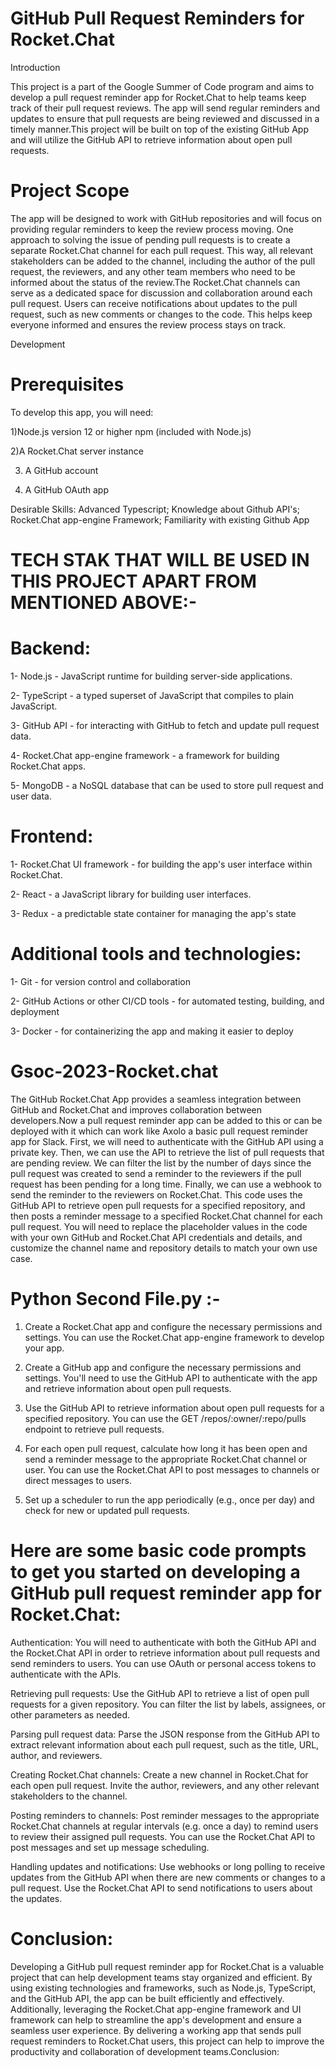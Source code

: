 # GitHub Pull Request Reminders for Rocket.Chat
Introduction

This project is a part of the Google Summer of Code program and aims to develop a pull request reminder app for Rocket.Chat to help teams keep track of their pull request reviews. The app will send regular reminders and updates to ensure that pull requests are being reviewed and discussed in a timely manner.This project will be built on top of the existing GitHub App and will utilize the GitHub API to retrieve information about open pull requests.

# Project Scope
The app will be designed to work with GitHub repositories and will focus on providing regular reminders to keep the review process moving. One approach to solving the issue of pending pull requests is to create a separate Rocket.Chat channel for each pull request. This way, all relevant stakeholders can be added to the channel, including the author of the pull request, the reviewers, and any other team members who need to be informed about the status of the review.The Rocket.Chat channels can serve as a dedicated space for discussion and collaboration around each pull request. Users can receive notifications about updates to the pull request, such as new comments or changes to the code. This helps keep everyone informed and ensures the review process stays on track.

Development
# Prerequisites
To develop this app, you will need:

 1)Node.js version 12 or higher npm (included with Node.js)
 
2)A Rocket.Chat server instance

3) A GitHub account

4) A GitHub OAuth app

Desirable Skills: Advanced Typescript; Knowledge about Github API's; Rocket.Chat app-engine Framework; Familiarity with existing Github App

# TECH STAK THAT WILL BE USED IN THIS PROJECT APART FROM MENTIONED ABOVE:-
# Backend:

1- Node.js - JavaScript runtime for building server-side applications.

2- TypeScript - a typed superset of JavaScript that compiles to plain JavaScript.

3- GitHub API - for interacting with GitHub to fetch and update pull request data.

4- Rocket.Chat app-engine framework - a framework for building Rocket.Chat apps.

5- MongoDB - a NoSQL database that can be used to store pull request and user data.

# Frontend:

1- Rocket.Chat UI framework - for building the app's user interface within Rocket.Chat.

2- React - a JavaScript library for building user interfaces.

3- Redux - a predictable state container for managing the app's state

# Additional tools and technologies:

1- Git - for version control and collaboration

2- GitHub Actions or other CI/CD tools - for automated testing, building, and deployment

3- Docker - for containerizing the app and making it easier to deploy



# Gsoc-2023-Rocket.chat
The GitHub Rocket.Chat App provides a seamless integration between GitHub and Rocket.Chat and improves collaboration between developers.Now a pull request reminder app can be added to this or can be deployed with it which can work like Axolo a basic pull request reminder app for Slack.
First, we will need to authenticate with the GitHub API using a private key. Then, we can use the API to retrieve the list of pull requests that are pending review. We can filter the list by the number of days since the pull request was created to send a reminder to the reviewers if the pull request has been pending for a long time. Finally, we can use a webhook to send the reminder to the reviewers on Rocket.Chat.
This code uses the GitHub API to retrieve open pull requests for a specified repository, and then posts a reminder message to a specified Rocket.Chat channel for each pull request. You will need to replace the placeholder values in the code with your own GitHub and Rocket.Chat API credentials and details, and customize the channel name and repository details to match your own use case.


# Python Second File.py :-
 1) Create a Rocket.Chat app and configure the necessary permissions and settings. You can use the Rocket.Chat app-engine framework to develop your app.

 2) Create a GitHub app and configure the necessary permissions and settings. You'll need to use the GitHub API to authenticate with the app and retrieve information about open pull requests.

 3) Use the GitHub API to retrieve information about open pull requests for a specified repository. You can use the GET /repos/:owner/:repo/pulls endpoint to retrieve pull requests.

4) For each open pull request, calculate how long it has been open and send a reminder message to the appropriate Rocket.Chat channel or user. You can use the Rocket.Chat API to post messages to channels or direct messages to users.

5) Set up a scheduler to run the app periodically (e.g., once per day) and check for new or updated pull requests.



 # Here are some basic code prompts to get you started on developing a GitHub pull request reminder app for Rocket.Chat:

Authentication: You will need to authenticate with both the GitHub API and the Rocket.Chat API in order to retrieve information about pull requests and send reminders to users. You can use OAuth or personal access tokens to authenticate with the APIs.

Retrieving pull requests: Use the GitHub API to retrieve a list of open pull requests for a given repository. You can filter the list by labels, assignees, or other parameters as needed.

Parsing pull request data: Parse the JSON response from the GitHub API to extract relevant information about each pull request, such as the title, URL, author, and reviewers.

Creating Rocket.Chat channels: Create a new channel in Rocket.Chat for each open pull request. Invite the author, reviewers, and any other relevant stakeholders to the channel.

Posting reminders to channels: Post reminder messages to the appropriate Rocket.Chat channels at regular intervals (e.g. once a day) to remind users to review their assigned pull requests. You can use the Rocket.Chat API to post messages and set up message scheduling.

Handling updates and notifications: Use webhooks or long polling to receive updates from the GitHub API when there are new comments or changes to a pull request. Use the Rocket.Chat API to send notifications to users about the updates.

# Conclusion:
Developing a GitHub pull request reminder app for Rocket.Chat is a valuable project that can help development teams stay organized and efficient. By using existing technologies and frameworks, such as Node.js, TypeScript, and the GitHub API, the app can be built efficiently and effectively. Additionally, leveraging the Rocket.Chat app-engine framework and UI framework can help to streamline the app's development and ensure a seamless user experience. By delivering a working app that sends pull request reminders to Rocket.Chat users, this project can help to improve the productivity and collaboration of development teams.Conclusion:
